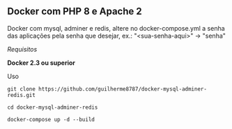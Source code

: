 ## Docker com PHP 8 e Apache 2

Docker com mysql, adminer e redis, altere no docker-compose.yml a senha das 
aplicações pela senha que desejar, ex.: "\<sua-senha-aqui>\" -> "senha"

_Requisitos_

**Docker 2.3 ou superior**

Uso

```
git clone https://github.com/guilherme8787/docker-mysql-adminer-redis.git
```

```
cd docker-mysql-adminer-redis
```

```
docker-compose up -d --build
```

